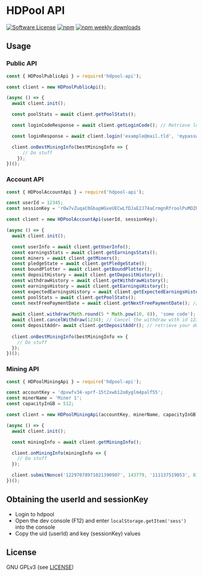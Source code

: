 HDPool API
======

[![Software License](https://img.shields.io/badge/license-GPL--3.0-brightgreen.svg?style=flat-square)](LICENSE)
[![npm](https://img.shields.io/npm/v/hdpool-api.svg?style=flat-square)](https://www.npmjs.com/package/hdpool-api)
[![npm weekly downloads](https://img.shields.io/npm/dw/hdpool-api.svg?style=flat-square)](https://www.npmjs.com/package/hdpool-api)

## Usage

### Public API
```javascript
const { HDPoolPublicApi } = require('hdpool-api');

const client = new HDPoolPublicApi();

(async () => {
  await client.init();

  const poolStats = await client.getPoolStats();

  const loginCodeResponse = await client.getLoginCode(); // Retrieve login code png

  const loginResponse = await client.login('example@mail.tld', 'mypassword', '123456');

  client.onBestMiningInfo(bestMiningInfo => {
      // Do stuff
    });
})();
```

### Account API
```javascript
const { HDPoolAccountApi } = require('hdpool-api');

const userId = 12345;
const sessionKey = 'rOw7vZuqaC0GbapWGxeUECwLfDJaE2J74aCrmgnRfroolPuMOZUX7GotMRsy';

const client = new HDPoolAccountApi(userId, sessionKey);

(async () => {
  await client.init();

  const userInfo = await client.getUserInfo();
  const earningsStats = await client.getEarningsStats();
  const miners = await client.getMiners();
  const pledgeState = await client.getPledgeState();
  const boundPlotter = await client.getBoundPlotter();
  const depositHistory = await client.getDepositHistory();
  const withdrawHistory = await client.getWithdrawHistory();
  const earningsHistory = await client.getEarningsHistory();
  const expectedEarningsHistory = await client.getExpectedEarningsHistory();
  const poolStats = await client.getPoolStats();
  const nextFreePaymentDate = await client.getNextFreePaymentDate(); // When we can send a payout without paying fees
  
  await client.withdraw(Math.round(5 * Math.pow(10, 8)), 'some code'); // withdraw 5 BHD
  await client.cancelWithdraw(1234); // Cancel the withdraw with id 1234
  const depositAddr= await client.getDepositAddr(); // retrieve your deposit addr
  
  client.onBestMiningInfo(bestMiningInfo => {
    // Do stuff
  });
})();
```

### Mining API
```javascript
const { HDPoolMiningApi } = require('hdpool-api');

const accountKey = 'dpvwfv34-xprf-15t2xwb12o8yglm4palf55';
const minerName = 'Miner 1';
const capacityInGB = 512;

const client = new HDPoolMiningApi(accountKey, minerName, capacityInGB);

(async () => {
  await client.init();

  const miningInfo = await client.getMiningInfo();

  client.onMiningInfo(miningInfo => {
    // Do stuff
  });

  client.submitNonce('12297078971021390907', 143779, '111137519053', 81);
})();
```

## Obtaining the userId and sessionKey

- Login to hdpool
- Open the dev console (F12) and enter `localStorage.getItem('sess')` into the console
- Copy the uid (userId) and key (sessionKey) values

## License

GNU GPLv3 (see [LICENSE](https://github.com/felixbrucker/hdpool-api/blob/master/LICENSE))
